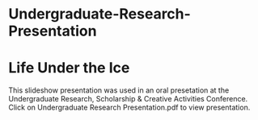# Undergraduate-Research-Presentation
# Life Under the Ice 
This slideshow presentation was used in an oral presetation at the Undergraduate Research, Scholarship & Creative Activities Conference. Click on Undergraduate Research Presentation.pdf to view presentation.
